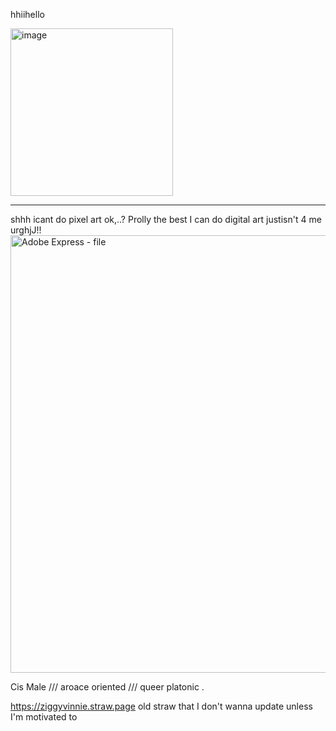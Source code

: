 hhiihello

<img width="260" height="268" alt="image" src="https://github.com/user-attachments/assets/5b7c6d9f-3cd2-42b3-be5a-13e69a79fc14" />

---------------------------------------------------------------------------
<div allign="center">
shhh    icant do pixel art ok,..? Prolly the best I can do digital art justisn't 4 me urghjJ!!
<div allign="center">
<img width="700" height="700" alt="Adobe Express - file" src="https://github.com/user-attachments/assets/2c556206-8619-4f9c-ab39-816f4563e525" />

Cis Male    ///    aroace oriented    ///    queer platonic    .

<div allign="center">

https://ziggyvinnie.straw.page old straw that I don't wanna update unless I'm motivated to




